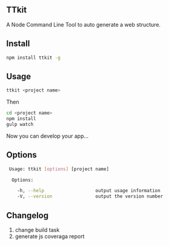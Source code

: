 ## TTkit
A Node Command Line Tool to auto generate a web structure.

## Install
```bash
npm install ttkit -g
```


## Usage
```bash
ttkit <project name>
```

Then
```bash
cd <project name>
npm install
gulp watch
```

Now you can develop your app...

## Options
```bash
 Usage: ttkit [options] [project name]

  Options:

    -h, --help                   output usage information
    -V, --version                output the version number
```

## Changelog
1. change build task
2. generate js coveraga report
